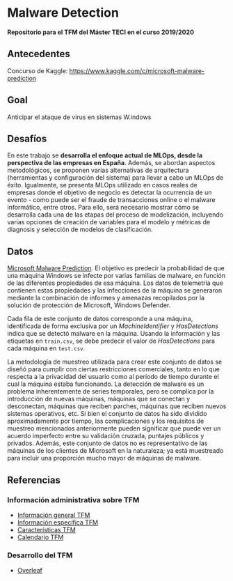 # Malware Detection

**Repositorio para el TFM del Máster TECI en el curso 2019/2020**

## Antecedentes
Concurso de Kaggle: https://www.kaggle.com/c/microsoft-malware-prediction

## Goal
Anticipar el ataque de virus en sistemas W.indows

## Desafíos

En este trabajo se **desarrolla el enfoque actual de MLOps, desde la perspectiva de las empresas en España**. Además, se abordan aspectos metodológicos, se proponen varias alternativas de arquitectura (herramientas y configuración del sistema) para llevar a cabo un MLOps de éxito. Igualmente, se presenta MLOps utilizado en casos reales de empresas donde el objetivo de negocio es detectar la ocurrencia de un evento - como puede ser el fraude de transacciones online o el malware informático, entre otros. Para ello, será necesario mostrar cómo se desarrolla cada una de las etapas del proceso de modelización, incluyendo varias opciones de creación de variables para el modelo y métricas de diagnosis y selección de modelos de clasificación.

## Datos

[Microsoft Malware Prediction](https://www.kaggle.com/c/microsoft-malware-prediction/data). El objetivo es predecir la probabilidad de que una máquina Windows se infecte por varias familias de malware, en función de las diferentes propiedades de esa máquina. Los datos de telemetría que contienen estas propiedades y las infecciones de la máquina se generaron mediante la combinación de informes y amenazas recopilados por la solución de protección de Microsoft, Windows Defender.

Cada fila de este conjunto de datos corresponde a una máquina, identificada de forma exclusiva por un _MachineIdentifier_ y _HasDetections_ indica que se detectó malware en la máquina. Usando la información y las etiquetas en `train.csv`, se debe predecir el valor de _HasDetections_ para cada máquina en `test.csv`.

La metodología de muestreo utilizada para crear este conjunto de datos se diseñó para cumplir con ciertas restricciones comerciales, tanto en lo que respecta a la privacidad del usuario como al período de tiempo durante el cual la máquina estaba funcionando. La detección de malware es un problema inherentemente de series temporales, pero se complica por la introducción de nuevas máquinas, máquinas que se conectan y desconectan, máquinas que reciben parches, máquinas que reciben nuevos sistemas operativos, etc. Si bien el conjunto de datos ha sido dividido aproximadamente por tiempo, las complicaciones y los requisitos de muestreo mencionados anteriormente pueden significar que puede ver un acuerdo imperfecto entre su validación cruzada, puntajes públicos y privados. Además, este conjunto de datos no es representativo de las máquinas de los clientes de Microsoft en la naturaleza; ya está muestreado para incluir una proporción mucho mayor de máquinas de malware.

## Referencias

### Información administrativa sobre TFM

- [Información general TFM](http://blogs.mat.ucm.es/teci/?page_id=151)
- [Información específica TFM](https://blogs.mat.ucm.es/teci/?page_id=1973)
- [Características TFM](http://blogs.mat.ucm.es/teci/wp-content/uploads/sites/9/2016/11/caracteristica-tfm.pdf)
- [Calendario TFM](http://blogs.mat.ucm.es/teci/wp-content/uploads/sites/9/2019/12/calendario-TFM-19-20.pdf)

### Desarrollo del TFM

- [Overleaf](https://www.overleaf.com/read/rgxgsvwfsnms)


<!------
### Soluciones
- https://github.com/imor-de/microsoft_malware_prediction_kaggle_2nd
----->
